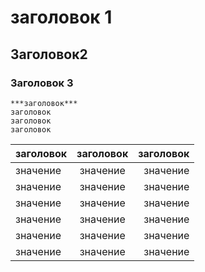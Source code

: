# заголовок 1
## Заголовок2
### Заголовок 3

```````
***заголовок***  
заголовок  
заголовок  
заголовок
```````

заголовок | заголовок | заголовок
:---|:---:|------:
значение | значение |значение
значение | значение |значение
значение | значение |значение
значение | значение |значение
значение | значение |значение
значение | значение |значение